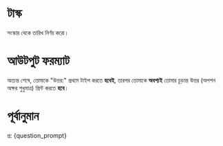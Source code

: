# টাস্ক
সংস্কার থেকে তারিখ নির্ণয় করো।

# আউটপুট ফরম্যাট
অত্যন্ত শেষে, তোমাকে "উত্তর:" প্রথমে টাইপ করতে **হবেই**, তারপর তোমাকে **অবশ্যই** তোমার চূড়ান্ত উত্তর (অপশন অক্ষর শুধুমাত্র) প্রিন্ট করতে **হবে**।

# পূর্বানুমান
প্র: {question_prompt}
